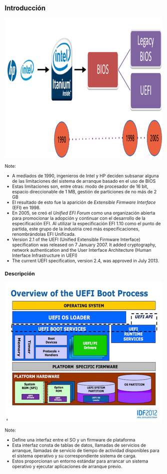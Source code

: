 ## Introducción

<a class="fancybox" href="img/uefi1.png" data-fancybox-group="gallery" title="Desarrollo de UEFI">
<img height="450px" src="img/uefi1.png" alt="Desarrollo de UEFI">
</a>

Note:
* A mediados de 1990, ingenieros de Intel y HP deciden subsanar alguna de las limitaciones del sistema de arranque basado en el uso de BIOS
* Estas limitaciones son, entre otras: modo de procesador de 16 bit, espacio direccionable de 1 MB, gestión de particiones de no más de 2 GB
* El resultado de esto fue la aparición de *Extensible Firmware Interface* (EFI) en 1998.
* En 2005, se creó el *Unified EFI Forum* como una organización abierta para promocionar la adopción y continuar con el desarrollo de la especificación EFI.
  Al utilizar la especificación EFI 1.10 como el punto de partida, este grupo de la industria creó más especificaciones, renombrándolas EFI Unificada.
* Version 2.1 of the UEFI (Unified Extensible Firmware Interface) specification was released on 7 January 2007.  It added cryptography, network authentication and the User Interface Architecture (Human Interface Infrastructure in UEFI)
* The current UEFI specification, version 2.4, was approved in July 2013.



### Descripción

<a class="fancybox" href="img/uefi2.png" data-fancybox-group="gallery" title="Estructura UEFI">
<img height="450px" src="img/uefi2.png" alt="Estructura UEFI">
</a>

Note:
* Define una interfaz entre el SO y un firmware de plataforma
* Esta interfaz consta de tablas de datos, llamadas de servicios de arranque, llamadas de servicio de tiempo de actividad disponibles para el sistema operativo y su correspondiente sistema de carga.
* Estos proporcionan un entorno estándar para arrancar un sistema operativo y ejecutar aplicaciones de arranque previo.

